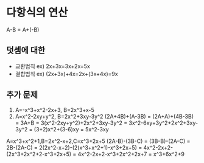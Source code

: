 # 다항식의 연산

A-B = A+(-B)

## 덧셈에 대한

- 교환법칙 ex) 2x+3x=3x+2x=5x
- 결합법칙 ex) (2x+3x)+4x=2x+(3x+4x)=9x

## 추가 문제

1) A=-x^3+x^2-2x+3, B=2x^3+x-5
2) A=x^2-2xy+y^2, B=2x^2+3xy-3y^2
(2A+4B)+(A-3B)
= (2A+A)+(4B-3B)
= 3A+B
= 3(x^2-2xy+y^2)+2x^2+3xy-3y^2
= 3x^2-6xy+3y^2+2x^2+3xy-3y^2
= (3+2)x^2+(3-6)xy
= 5x^2-3xy

A=x^3+x^2+1,B=2x^2-x+2,C=x^3+2x+5
(2A-B)-(3B-C)
= (3B-B)-(2A-C)
= 2B-(2A-C)
= 2(2x^2-x+2)-(2(x^3+x^2+1)-x^3+2x+5)
= 4x^2-2x+2-(2x^3+2x^2+2-x^3+2x+5)
= 4x^2-2x+2-x^3+2x^2+2x+7
= x^3+6x^2+9
